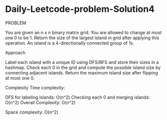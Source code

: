 # Daily-Leetcode-problem-Solution4
PROBLEM

You are given an n x n binary matrix grid. You are allowed to change at most one 0 to be 1.
Return the size of the largest island in grid after applying this operation.
An island is a 4-directionally connected group of 1s.

Approach

Label each island with a unique ID using DFS/BFS and store their sizes in a hashmap.
Check each 0 in the grid and compute the possible island size by connecting adjacent islands.
Return the maximum island size after flipping at most one 0.

Complexity
Time complexity:

DFS for labeling islands:
O(n^2)
Checking each 0 and merging islands:
O(n^2)
Overall Complexity:
O(n^2)

Space complexity:
O(n^2)
